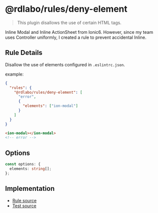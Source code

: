 # @rdlabo/rules/deny-element

> This plugin disallows the use of certain HTML tags.

Inline Modal and Inline ActionSheet from Ionic6. However, since my team uses Controller uniformly, I created a rule to prevent accidental Inline.

## Rule Details

Disallow the use of elements configured in `.eslintrc.json`.

example:

```json
{
  "rules": {
    "@rdlabo/rules/deny-element": [
      "error",
      {
        "elements": ["ion-modal"]
      }
    ]
  }
}
```

```html
<ion-modal></ion-modal>
<!-- error -->
```

## Options

```ts
const options: {
  elements: string[];
};
```

## Implementation

- [Rule source](../../src/rules/deny-element.ts)
- [Test source](../../tests/rules/deny-element.ts)
